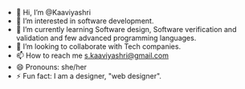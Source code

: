 - 👋 Hi, I’m @Kaaviyashri
- 👀 I’m interested in software development.
- 🌱 I’m currently learning Software design, Software verification and validation and few advanced programming languages. 
- 💞️ I’m looking to collaborate with Tech companies.
- 📫 How to reach me s.kaaviyashri@gmail.com
- 😄 Pronouns: she/her
- ⚡ Fun fact: I am a designer, "web designer".

<!---
Kaaviyashri/Kaaviyashri is a ✨ special ✨ repository because its `README.md` (this file) appears on your GitHub profile.
You can click the Preview link to take a look at your changes.
--->
